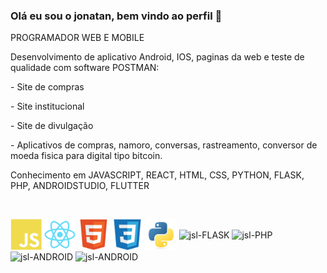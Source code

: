 ### Olá eu sou o jonatan, bem vindo ao perfil 👋
<P>PROGRAMADOR WEB E MOBILE <P> 
Desenvolvimento de aplicativo Android, IOS, paginas da web e teste de qualidade com software POSTMAN:<P>
<P>- Site de compras<P>
<P>- Site institucional<P>
<P>- Site de divulgação<P>
<P>- Aplicativos de compras, namoro, conversas, rastreamento, conversor de moeda fisica para digital tipo bitcoin.<P> 

<P>Conhecimento em JAVASCRIPT, REACT, HTML, CSS, PYTHON, FLASK, PHP, ANDROIDSTUDIO, FLUTTER <P>

<div style="display: inline_block"><br> <P>
  <img align="center" alt="jsl-Js" height="50" width="50" src="https://raw.githubusercontent.com/devicons/devicon/master/icons/javascript/javascript-plain.svg">
  <img align="center" alt="jsl-React" height="50" width="50" src="https://raw.githubusercontent.com/devicons/devicon/master/icons/react/react-original.svg">
  <img align="center" alt="jsl-HTML" height="50" width="50" src="https://raw.githubusercontent.com/devicons/devicon/master/icons/html5/html5-original.svg">
  <img align="center" alt="jsl-CSS" height="50" width="50" src="https://raw.githubusercontent.com/devicons/devicon/master/icons/css3/css3-original.svg">
  <img align="center" alt="jsl-Python" height="50" width="50" src="https://raw.githubusercontent.com/devicons/devicon/master/icons/python/python-original.svg">
  <img align="center" alt="jsl-FLASK" height="50" width="50" src="https://cdn.jsdelivr.net/gh/devicons/devicon/icons/flask/flask-original-wordmark.svg">
  <img align="center" alt="jsl-PHP" height="50" width="50" src="https://cdn.jsdelivr.net/gh/devicons/devicon/icons/php/php-plain.svg">
  <img align="center" alt="jsl-ANDROID" height="70" width="70" src="https://cdn.jsdelivr.net/gh/devicons/devicon/icons/androidstudio/androidstudio-original-wordmark.svg">
  <img align="center" alt="jsl-ANDROID" height="50" width="50" src="https://cdn.jsdelivr.net/gh/devicons/devicon/icons/flutter/flutter-original.svg">




>


  </div>



